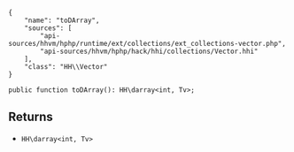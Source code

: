 ``` yamlmeta
{
    "name": "toDArray",
    "sources": [
        "api-sources/hhvm/hphp/runtime/ext/collections/ext_collections-vector.php",
        "api-sources/hhvm/hphp/hack/hhi/collections/Vector.hhi"
    ],
    "class": "HH\\Vector"
}
```




``` Hack
public function toDArray(): HH\darray<int, Tv>;
```




## Returns




+ ` HH\darray<int, Tv> `
<!-- HHAPIDOC -->
